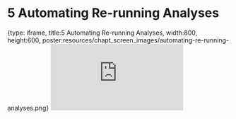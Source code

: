 # 5 Automating Re-running Analyses
 
{type: iframe, title:5 Automating Re-running Analyses, width:800, height:600, poster:resources/chapt_screen_images/automating-re-running-analyses.png}
![](http://hutchdatascience.org/GitHub_Automation_for_Scientists/no_toc/automating-re-running-analyses.html)
 

 
